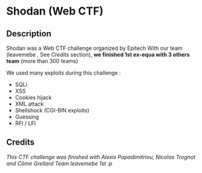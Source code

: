 # Shodan (Web CTF)

## Description

Shodan was a Web CTF challenge organized by Epitech
With our team (leavemebe , See *Credits* section), **we finished 1st ex-equa with 3 others team** (more than 300 teams)

We used many exploits during this challenge :
- SQLi
- XSS
- Cookies hijack
- XML attack
- Shellshock (CGI-BIN exploits)
- Guessing
- RFI / LFI

## Credits

*This CTF challenge was finished with Alexis Papadimitriou, Nicolas Trognot and Côme Grellard*
*Team leavemebe 1st :p*